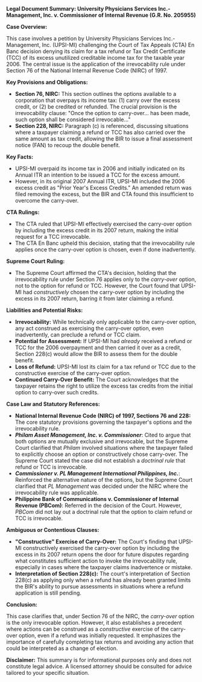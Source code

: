 **Legal Document Summary: University Physicians Services Inc.-Management, Inc. v. Commissioner of Internal Revenue (G.R. No. 205955)**

**Case Overview:**

This case involves a petition by University Physicians Services Inc.-Management, Inc. (UPSI-MI) challenging the Court of Tax Appeals (CTA) En Banc decision denying its claim for a tax refund or Tax Credit Certificate (TCC) of its excess unutilized creditable income tax for the taxable year 2006. The central issue is the application of the irrevocability rule under Section 76 of the National Internal Revenue Code (NIRC) of 1997.

**Key Provisions and Obligations:**

*   **Section 76, NIRC:** This section outlines the options available to a corporation that overpays its income tax: (1) carry over the excess credit, or (2) be credited or refunded. The crucial provision is the irrevocability clause: "Once the option to carry-over... has been made, such option shall be considered irrevocable..."
*   **Section 228, NIRC:** Paragraph (c) is referenced, discussing situations where a taxpayer claiming a refund or TCC has also carried over the same amount as tax credit, allowing the BIR to issue a final assessment notice (FAN) to recoup the double benefit.

**Key Facts:**

*   UPSI-MI overpaid its income tax in 2006 and initially indicated on its Annual ITR an intention to be issued a TCC for the excess amount.
*   However, in its original 2007 Annual ITR, UPSI-MI included the 2006 excess credit as "Prior Year's Excess Credits."  An amended return was filed removing the excess, but the BIR and CTA found this insufficient to overcome the carry-over.

**CTA Rulings:**

*   The CTA ruled that UPSI-MI effectively exercised the carry-over option by including the excess credit in its 2007 return, making the initial request for a TCC irrevocable.
*   The CTA En Banc upheld this decision, stating that the irrevocability rule applies once the carry-over option is chosen, even if done inadvertently.

**Supreme Court Ruling:**

*   The Supreme Court affirmed the CTA's decision, holding that the irrevocability rule under Section 76 applies only to the *carry-over* option, not to the option for refund or TCC. However, the Court found that UPSI-MI had *constructively* chosen the carry-over option by including the excess in its 2007 return, barring it from later claiming a refund.

**Liabilities and Potential Risks:**

*   **Irrevocability:** While technically only applicable to the carry-over option, any act construed as exercising the carry-over option, even inadvertently, can preclude a refund or TCC claim.
*   **Potential for Assessment:** If UPSI-MI had *already* received a refund or TCC for the 2006 overpayment and then carried it over as a credit, Section 228(c) would allow the BIR to assess them for the double benefit.
*   **Loss of Refund:** UPSI-MI lost its claim for a tax refund or TCC due to the constructive exercise of the carry-over option.
*   **Continued Carry-Over Benefit:** The Court acknowledges that the taxpayer retains the right to utilize the excess tax credits from the initial option to carry-over such credits.

**Case Law and Statutory References:**

*   **National Internal Revenue Code (NIRC) of 1997, Sections 76 and 228:** The core statutory provisions governing the taxpayer's options and the irrevocability rule.
*   ***Philam Asset Management, Inc. v. Commissioner***:  Cited to argue that both options are mutually exclusive and irrevocable, but the Supreme Court clarified that *Philam* involved situations where the taxpayer failed to explicitly choose an option or constructively chose carry-over. The Supreme Court stated the case did not establish a *doctrinal rule* that refund or TCC is irrevocable.
*   ***Commissioner v. PL Management International Philippines, Inc.***:  Reinforced the alternative nature of the options, but the Supreme Court clarified that *PL Management* was decided under the NIRC where the irrevocability rule was applicable.
*   **Philippine Bank of Communications v. Commissioner of Internal Revenue (PBCom)**:  Referred in the decision of the Court. However, *PBCom* did not lay out a doctrinal rule that the option to claim refund or TCC is irrevocable.

**Ambiguous or Contentious Clauses:**

*   **"Constructive" Exercise of Carry-Over:** The Court's finding that UPSI-MI constructively exercised the carry-over option by including the excess in its 2007 return opens the door for future disputes regarding what constitutes sufficient action to invoke the irrevocability rule, especially in cases where the taxpayer claims inadvertence or mistake.
*   **Interpretation of Section 228(c):** The court's interpretation of Section 228(c) as applying only when a refund has already been granted limits the BIR's ability to pursue assessments in situations where a refund application is still pending.

**Conclusion:**

This case clarifies that, under Section 76 of the NIRC, the *carry-over* option is the only irrevocable option. However, it also establishes a precedent where actions can be construed as a *constructive* exercise of the carry-over option, even if a refund was initially requested. It emphasizes the importance of carefully completing tax returns and avoiding any action that could be interpreted as a change of election.

**Disclaimer:** This summary is for informational purposes only and does not constitute legal advice. A licensed attorney should be consulted for advice tailored to your specific situation.
